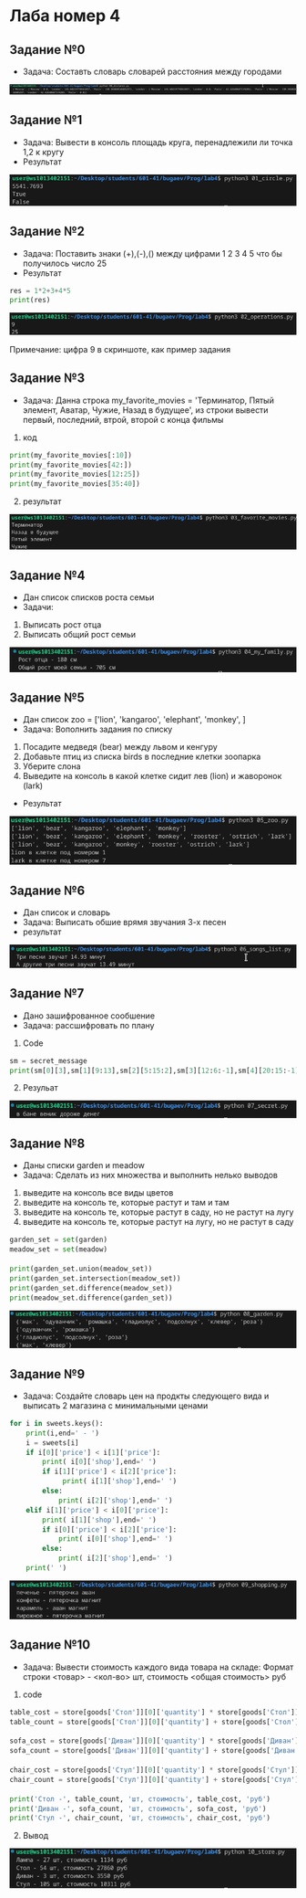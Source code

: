 # Лаба номер 4
## Задание №0
- Задача: Составть словарь словарей расстояния между городами

![-](screen/0.png)

## Задание №1
- Задача: Вывести в консоль площадь круга, перенадлежили ли точка 1,2 к кругу
- Результат

![-](screen/1.png)

## Задание №2
- Задача: Поставить знаки (+),(-),() между цифрами 1 2 3 4 5 что бы получилось число 25
- Результат
```python
res = 1*2+3+4*5
print(res)
```
![-](screen/2.png)

Примечание: цифра 9 в скриншоте, как пример задания

## Задание №3
- Задача: Данна строка my_favorite_movies = 'Терминатор, Пятый элемент, Аватар, Чужие, Назад в будущее', из строки вывести первый, последний, втрой, второй с конца фильмы
1. код
```python
print(my_favorite_movies[:10])
print(my_favorite_movies[42:])
print(my_favorite_movies[12:25])
print(my_favorite_movies[35:40])
```
2. результат

![-](screen/3.png)

## Задание №4
- Дан список списков роста семьи
- Задачи:
1. Выписать рост отца
2. Выписать общий рост семьи

![-](screen/4.png)


## Задание №5
- Дан список zoo = ['lion', 'kangaroo', 'elephant', 'monkey', ]
- Задача: Вополнить задания по списку
1. Посадите медведя (bear) между львом и кенгуру
2. Добавьте птиц из списка birds в последние клетки зоопарка
3. Уберите слона
4. Выведите на консоль в какой клетке сидит лев (lion) и жаворонок (lark)
- Результат

![-](screen/5.png)

## Задание №6
- Дан список и словарь
- Задача: Выписать обшие врямя звучания 3-х песен
- результат

![-](screen/6.png)

## Задание №7
- Дано зашифрованное сообшение
- Задача: рассшифровать по плану
1. Code
```python
sm = secret_message
print(sm[0][3],sm[1][9:13],sm[2][5:15:2],sm[3][12:6:-1],sm[4][20:15:-1])
```
2. Резульат

![-](screen/7.png)

## Задание №8
- Даны списки garden и  meadow
- Задача: Сделать из них множества и выполнить нелько выводов
1. выведите на консоль все виды цветов
2. выведите на консоль те, которые растут и там и там
3. выведите на консоль те, которые растут в саду, но не растут на лугу
4. выведите на консоль те, которые растут на лугу, но не растут в саду
```python
garden_set = set(garden)
meadow_set = set(meadow)

print(garden_set.union(meadow_set))
print(garden_set.intersection(meadow_set))
print(garden_set.difference(meadow_set))
print(meadow_set.difference(garden_set))

```

![-](screen/8.png)

## Задание №9
- Задача: Создайте словарь цен на продкты следующего вида и выписать 2 магазина с минимальными ценами
```python
for i in sweets.keys():
    print(i,end=' - ')
    i = sweets[i]
    if i[0]['price'] < i[1]['price']:
        print( i[0]['shop'],end=' ')
        if i[1]['price'] < i[2]['price']:
             print( i[1]['shop'],end=' ')
        else:
            print( i[2]['shop'],end=' ')
    elif i[1]['price'] < i[0]['price']:
        print( i[1]['shop'],end=' ')
        if i[0]['price'] < i[2]['price']:
            print( i[0]['shop'],end=' ')
        else:
            print( i[2]['shop'],end=' ')
    print(' ')
```

![-](screen/9.png)

## Задание №10
- Задача: Вывести стоимость каждого вида товара на складе: Формат строки <товар> - <кол-во> шт, стоимость <общая стоимость> руб
1. code
```python
table_cost = store[goods['Стол']][0]['quantity'] * store[goods['Стол']][0]['price'] + store[goods['Стол']][1]['quantity'] * store[goods['Стол']][1]['price']
table_count = store[goods['Стол']][0]['quantity'] + store[goods['Стол']][1]['quantity']

sofa_cost = store[goods['Диван']][0]['quantity'] * store[goods['Диван']][0]['price'] + store[goods['Диван']][1]['quantity'] * store[goods['Диван']][1]['price']
sofa_count = store[goods['Диван']][0]['quantity'] + store[goods['Диван']][1]['quantity']

chair_cost = store[goods['Стул']][0]['quantity'] * store[goods['Стул']][0]['price'] + store[goods['Стул']][1]['quantity'] * store[goods['Стул']][1]['price'] + store[goods['Стул']][2]['quantity'] * store[goods['Стул']][2]['price']
chair_count = store[goods['Стул']][0]['quantity'] + store[goods['Стул']][1]['quantity'] + store[goods['Стул']][2]['quantity']

print('Стол -', table_count, 'шт, стоимость', table_cost, 'руб')
print('Диван -', sofa_count, 'шт, стоимость', sofa_cost, 'руб')
print('Стул -', chair_count, 'шт, стоимость', chair_cost, 'руб')
```

2. Вывод

![-](screen/10.png)
